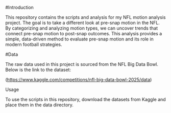 #Introduction

This repository contains the scripts and analysis for my NFL motion analysis project. The goal is to take a different look at pre-snap motion in the NFL. By categorizing and analyzing motion types, we can uncover trends that connect pre-snap motion to post-snap outcomes. This analysis provides a simple, data-driven method to evaluate pre-snap motion and its role in modern football strategies.

#Data

The raw data used in this project is sourced from the NFL Big Data Bowl. Below is the link to the dataset:

(https://www.kaggle.com/competitions/nfl-big-data-bowl-2025/data)

Usage

To use the scripts in this repository, download the datasets from Kaggle and place them in the data directory.

